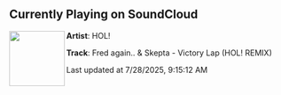 ## Currently Playing on SoundCloud

[<img align="left" width="100" src="https://i1.sndcdn.com/artworks-XDjyZAgfnxzmVYhy-5lMvyg-t500x500.png">](https://soundcloud.com/hollmusic/fred-againskepta-victory-lap-hol-remix?in=saxurn/sets/dont-rip-that-zip)

**Artist**: HOL! 

**Track**: Fred again.. & Skepta - Victory Lap (HOL! REMIX)

Last updated at 7/28/2025, 9:15:12 AM
